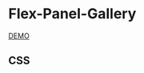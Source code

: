 ﻿# Flex-Panel-Gallery
[DEMO](https://chihtsunglu.github.io/Flex-Panel-Gallery/flex.html)
## **CSS**
